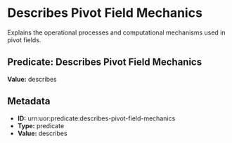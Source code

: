 # Describes Pivot Field Mechanics

Explains the operational processes and computational mechanisms used in pivot fields.

## Predicate: Describes Pivot Field Mechanics

**Value:** describes

## Metadata

- **ID:** urn:uor:predicate:describes-pivot-field-mechanics
- **Type:** predicate
- **Value:** describes
